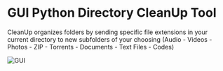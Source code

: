 # GUI Python Directory CleanUp Tool
CleanUp organizes folders by sending specific file extensions in your current directory to new subfolders of your choosing
(Audio - Videos - Photos - ZIP - Torrents - Documents - Text Files - Codes)


![GUI](https://user-images.githubusercontent.com/41465801/213901453-5412d93d-ed9a-4005-84f4-ce0b6e6b05b7.png)
